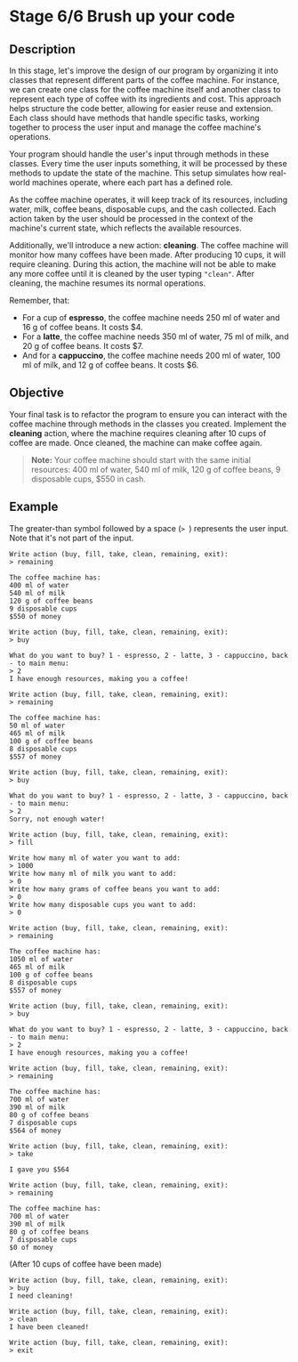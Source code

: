 # Stage 6/6 Brush up your code

## Description
In this stage, let's improve the design of our program by organizing it into classes that represent different parts of the coffee machine. For instance, we can create one class for the coffee machine itself and another class to represent each type of coffee with its ingredients and cost. This approach helps structure the code better, allowing for easier reuse and extension. Each class should have methods that handle specific tasks, working together to process the user input and manage the coffee machine's operations.

Your program should handle the user's input through methods in these classes. Every time the user inputs something, it will be processed by these methods to update the state of the machine. This setup simulates how real-world machines operate, where each part has a defined role.

As the coffee machine operates, it will keep track of its resources, including water, milk, coffee beans, disposable cups, and the cash collected. Each action taken by the user should be processed in the context of the machine's current state, which reflects the available resources.

Additionally, we'll introduce a new action: **cleaning**. The coffee machine will monitor how many coffees have been made. After producing 10 cups, it will require cleaning. During this action, the machine will not be able to make any more coffee until it is cleaned by the user typing `"clean"`. After cleaning, the machine resumes its normal operations.

Remember, that:

- For a cup of **espresso**, the coffee machine needs 250 ml of water and 16 g of coffee beans. It costs $4.
- For a **latte**, the coffee machine needs 350 ml of water, 75 ml of milk, and 20 g of coffee beans. It costs $7.
- And for a **cappuccino**, the coffee machine needs 200 ml of water, 100 ml of milk, and 12 g of coffee beans. It costs $6.
## Objective
Your final task is to refactor the program to ensure you can interact with the coffee machine through methods in the classes you created. Implement the **cleaning** action, where the machine requires cleaning after 10 cups of coffee are made. Once cleaned, the machine can make coffee again.

> **Note:** Your coffee machine should start with the same initial resources: 400 ml of water, 540 ml of milk, 120 g of coffee beans, 9 disposable cups, $550 in cash.

## Example
The greater-than symbol followed by a space (`> `) represents the user input. Note that it's not part of the input.
```text
Write action (buy, fill, take, clean, remaining, exit):
> remaining

The coffee machine has:
400 ml of water
540 ml of milk
120 g of coffee beans
9 disposable cups
$550 of money

Write action (buy, fill, take, clean, remaining, exit):
> buy

What do you want to buy? 1 - espresso, 2 - latte, 3 - cappuccino, back - to main menu:
> 2
I have enough resources, making you a coffee!

Write action (buy, fill, take, clean, remaining, exit):
> remaining

The coffee machine has:
50 ml of water
465 ml of milk
100 g of coffee beans
8 disposable cups
$557 of money

Write action (buy, fill, take, clean, remaining, exit):
> buy

What do you want to buy? 1 - espresso, 2 - latte, 3 - cappuccino, back - to main menu:
> 2
Sorry, not enough water!

Write action (buy, fill, take, clean, remaining, exit):
> fill

Write how many ml of water you want to add:
> 1000
Write how many ml of milk you want to add:
> 0
Write how many grams of coffee beans you want to add:
> 0
Write how many disposable cups you want to add:
> 0

Write action (buy, fill, take, clean, remaining, exit):
> remaining

The coffee machine has:
1050 ml of water
465 ml of milk
100 g of coffee beans
8 disposable cups
$557 of money

Write action (buy, fill, take, clean, remaining, exit):
> buy

What do you want to buy? 1 - espresso, 2 - latte, 3 - cappuccino, back - to main menu:
> 2
I have enough resources, making you a coffee!

Write action (buy, fill, take, clean, remaining, exit):
> remaining

The coffee machine has:
700 ml of water
390 ml of milk
80 g of coffee beans
7 disposable cups
$564 of money

Write action (buy, fill, take, clean, remaining, exit):
> take

I gave you $564

Write action (buy, fill, take, clean, remaining, exit):
> remaining

The coffee machine has:
700 ml of water
390 ml of milk
80 g of coffee beans
7 disposable cups
$0 of money
```
(After 10 cups of coffee have been made)
```text
Write action (buy, fill, take, clean, remaining, exit):
> buy
I need cleaning!

Write action (buy, fill, take, clean, remaining, exit):
> clean
I have been cleaned!

Write action (buy, fill, take, clean, remaining, exit):
> exit
```
